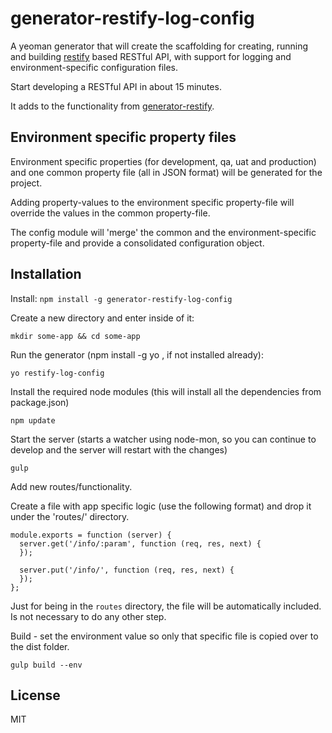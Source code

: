 # generator-restify-log-config 

A yeoman generator that will create the scaffolding for creating, running and building [restify](http://mcavage.me/node-restify/) based RESTful API, with support for logging and environment-specific configuration files. 

Start developing a RESTful API in about 15 minutes.

It adds to the functionality from [generator-restify](https://travis-ci.org/chris-l/generator-restify).


## Environment specific property files

Environment specific properties (for development, qa, uat and production) and one common property file (all in JSON format) will be generated for the project.

Adding property-values to the environment specific property-file will override the values in the common property-file.

The config module will 'merge' the common and the environment-specific property-file and provide a consolidated configuration object.

## Installation

Install: `npm install -g generator-restify-log-config`

Create a new directory and enter inside of it:
```
mkdir some-app && cd some-app
```

Run the generator (npm install -g yo , if not installed already): 
```
yo restify-log-config
```
Install the required node modules (this will install all the dependencies from package.json)
```
npm update   
```
Start the server (starts a watcher using node-mon, so you can continue to develop and the server will restart with the changes)
```
gulp 
```
Add new routes/functionality.

Create a file with app specific logic (use the following format) and drop it under the 'routes/' directory.

```
module.exports = function (server) {
  server.get('/info/:param', function (req, res, next) {
  });

  server.put('/info/', function (req, res, next) {
  });
};
```

Just for being in the `routes` directory, the file will be automatically included. Is not necessary to do any other step.

Build - set the environment value so only that specific file is copied over to the dist folder. 
```
gulp build --env 
```
## License

MIT
